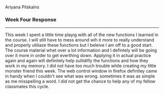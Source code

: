 Ariyana Pilskalns

### Week Four Response

****

This week I spent a little time playig with all of the new functions I learned in the course. I will still have to mess around wih it more to really understand and properly utiliaze these functions but I beleive I am off to a good start.
The course material whet over a lot information and I defintely will be going over it more in order to get everthing down. Applying it in actual practice again and again will definitely help sullidifly the functions and how they work in my memory.
I did not have too much trouble while creating my little monster friend this week. The web control  window in firefox defintley came in handy when I couldn't see what was wrong. sometimes it was as simple as me misspelling a word. I did not get the chance to help any of my fellow classmates this cycle.
